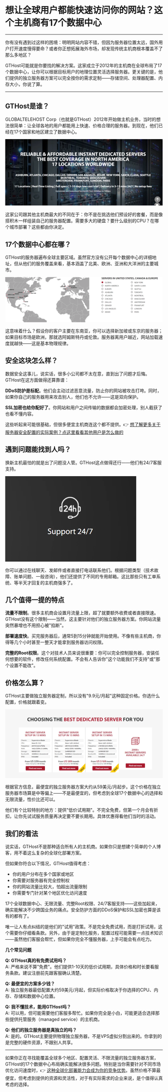 # 想让全球用户都能快速访问你的网站？这个主机商有17个数据中心

---

你有没有遇到过这样的困境：明明网站内容不错，但因为服务器位置太远，国外用户打开速度慢得要命？或者你正想拓展海外市场，却发现传统主机商根本覆盖不了那么多地区？

GTHost可能就是你要找的解决方案。这家成立于2012年的主机商在全球布局了17个数据中心，让你可以根据目标用户的地理位置灵活选择服务器。更关键的是，他们提供的独立服务器方案可以完全按你的需求定制——存储空间、处理器配置、内存大小，你说了算。

---

## GTHost是谁？

GLOBALTELEHOST Corp（也就是GTHost）2012年开始做主机业务，当时的想法很简单：让全球各地的用户都能用上快速、价格合理的服务器。到现在，他们已经在17个国家和地区建立了数据中心。

![GTHost官网首页展示全球数据中心分布](image/46093039890.webp)

这家公司跟其他主机商最大的不同在于：你不是在挑选他们预设好的套餐，而是像搭积木一样组装自己的服务器配置。需要多大的硬盘？要什么级别的CPU？在哪个城市部署？这些都由你决定。

## 17个数据中心都在哪？

GTHost的服务器遍布全球主要区域。虽然官方没有公开每个数据中心的详细地址，但从他们的服务覆盖来看，基本涵盖了北美、欧洲、亚洲和大洋洲的主要城市。

![全球数据中心分布地图](image/65452399.webp)

这意味着什么？假设你的客户主要在东南亚，你可以选择新加坡或东京的服务器；如果目标市场是欧洲，那就选阿姆斯特丹或伦敦。服务器离用户越近，网站加载速度就越快——这是基本物理规律。

## 安全这块怎么样？

数据安全这事儿，说实话，很多小公司都不太在意，直到出了问题才后悔。GTHost在这方面做得还算靠谱：

**DDoS防护是标配**。他们会主动过滤恶意流量，防止你的网站被攻击打垮。同时，如果你自己的服务器用来攻击别人，他们也不允许——这是双向保护。

**SSL加密也给你配好了**。你网站和用户之间传输的数据都会加密处理，别人截获了也看不懂内容。

这些听起来可能很基础，但很多便宜主机商连这个都不提供。👉 [想了解更多关于服务器安全配置的实际案例？点这里看看其他用户是怎么做的](https://cp.gthost.com/en/join/72c7e6b2fc118929f9ede2978f008806)

## 遇到问题能找到人吗？

换新主机最怕的就是出了问题没人管。GTHost这点做得还行——他们有24/7客服支持。

![GTHost客服支持界面](image/046301667854733.webp)

你可以通过在线聊天、发邮件或者直接打电话联系他们。根据问题类型（技术故障、账单问题、一般咨询），他们还提供了不同的专用邮箱。这比那些只有工单系统、等半天才回复的主机商强多了。

## 几个值得一提的特点

**流量不限制**。很多主机商会设置月流量上限，超了就要额外收费或者直接限速。GTHost没有这个限制——当然，这主要针对他们的独立服务器方案。你网站流量突然暴增也不用担心被"掐断"。

**部署速度快**。买完服务器后，通常5到15分钟就能开始使用。不像有些主机商，你得等几个小时甚至一整天才能拿到服务器访问权限。

**完整的Root权限**。这个对技术人员来说很重要：你可以完全控制服务器，安装任何想要的软件，修改任何系统配置。不会有人告诉你"这个功能我们不支持"或"那个设置不能改"。

## 价格怎么算？

GTHost主要做独立服务器定制，所以没有"9.9元/月起"这种固定价格。你选什么配置，价格就跟着变。

![GTHost价格配置界面](image/962496557028.webp)

根据官方信息，最便宜的独立服务器方案大约从59美元/月起步。这个价格在独立服务器市场算是中等偏上——不是最便宜的，但考虑到全球17个数据中心的选择和无限流量，性价比还可以。

他们有个比较特别的地方：提供"低价试用期"。不完全免费，但第一个月会有折扣，让你先试试服务质量再决定要不要长期用。具体优惠得看他们当时的活动。

## 我们的看法

说实话，GTHost不是那种适合所有人的主机商。如果你只是想建个简单的个人博客，用不着这么复杂的全球化部署方案。

但如果你符合以下情况，GTHost值得考虑：

- 你的用户分布在多个国家或地区
- 你需要对服务器有完全控制权
- 你的网站流量比较大，怕超出流量限制
- 你需要专门针对某个地区优化访问速度

17个全球数据中心、无限流量、完整Root权限、24/7客服支持——这些加起来，确实能解决不少跨国业务的痛点。安全防护方面的DDoS保护和SSL加密也算是该有的都有了。

唯一让人有点纠结的是他们的"试用"政策。不是完全免费试用，而是打折试用，这个需要你仔细看条款。另外，由于是定制化服务，配置过程可能需要一点技术知识——虽然他们客服会帮忙，但如果你完全不懂服务器，上手可能会有点吃力。

**几个常见问题**

**Q: GTHost真的有免费试用吗？**  
A: 严格来说不算"免费"。他们提供1-10天的低价试用期，具体价格和时长要看服务条款。建议注册前先跟客服确认清楚。

**Q: 最便宜的方案多少钱？**  
A: 独立服务器最低配置大约59美元/月起，但实际价格取决于你选择的CPU、内存、存储和数据中心位置。

**Q: 我不懂技术，能用GTHost吗？**  
A: 可以用，但可能需要他们客服多帮忙。如果你完全是小白，可能更适合选择那些提供托管服务（managed service）的主机商。

**Q: 他们的独立服务器是真独立的吗？**  
A: 是的。GTHost主要提供物理独立服务器，不是VPS虚拟分割出来的。你拿到的是完整的硬件资源，不跟别人共享。

---

如果你正在寻找能覆盖全球多个地区、配置灵活、不限流量的独立服务器方案，GTHost的17个数据中心布局确实能解决很多问题。特别是当你需要针对不同市场优化访问速度时，👉 [这种全球化部署能力会成为你的竞争优势](https://cp.gthost.com/en/join/72c7e6b2fc118929f9ede2978f008806)。虽然价格不算最便宜，但考虑到提供的资源和灵活性，对于有实际需求的企业来说，是个值得认真考虑的选择。

